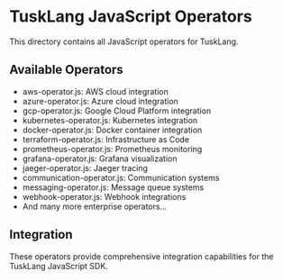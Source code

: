 # TuskLang JavaScript Operators

This directory contains all JavaScript operators for TuskLang.

## Available Operators
- aws-operator.js: AWS cloud integration
- azure-operator.js: Azure cloud integration
- gcp-operator.js: Google Cloud Platform integration
- kubernetes-operator.js: Kubernetes integration
- docker-operator.js: Docker container integration
- terraform-operator.js: Infrastructure as Code
- prometheus-operator.js: Prometheus monitoring
- grafana-operator.js: Grafana visualization
- jaeger-operator.js: Jaeger tracing
- communication-operator.js: Communication systems
- messaging-operator.js: Message queue systems
- webhook-operator.js: Webhook integrations
- And many more enterprise operators...

## Integration
These operators provide comprehensive integration capabilities for the TuskLang JavaScript SDK.
